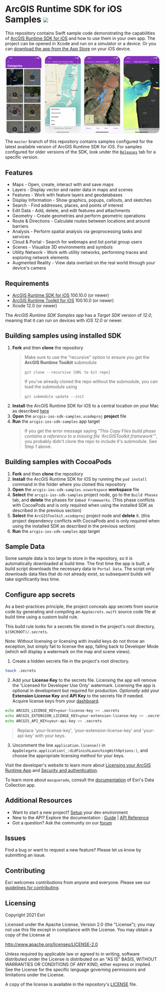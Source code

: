 ArcGIS Runtime SDK for iOS Samples [![](https://user-images.githubusercontent.com/2257493/54144188-6fe0fc00-43e8-11e9-8cf5-229af80f604a.png)](https://itunes.apple.com/us/app/arcgis-runtime-sdk-for-ios/id1180714771)
==========================

This repository contains Swift sample code demonstrating the capabilities of [ArcGIS Runtime SDK for iOS](https://developers.arcgis.com/ios/) and how to use them in your own app. The project can be opened in Xcode and run on a simulator or a device. Or you can [download the app from the App Store](https://itunes.apple.com/us/app/arcgis-runtime-sdk-for-ios/id1180714771) on your iOS device.

![Samples app](SamplesApp.png)

The ```master``` branch of this repository contains samples configured for the latest available version of ArcGIS Runtime SDK for iOS. For samples configured for older versions of the SDK, look under the [```Releases```](https://github.com/Esri/arcgis-runtime-samples-ios/releases) tab for a specific version.

## Features

* Maps - Open, create, interact with and save maps
* Layers - Display vector and raster data in maps and scenes
* Features - Work with feature layers and geodatabases
* Display Information - Show graphics, popups, callouts, and sketches
* Search - Find addresses, places, and points of interest
* Edit Data - Add, delete, and edit features and attachments
* Geometry - Create geometries and perform geometric operations
* Route & Directions - Calculate routes between locations and around barriers
* Analysis - Perform spatial analysis via geoprocessing tasks and services
* Cloud & Portal - Search for webmaps and list portal group users
* Scenes - Visualize 3D environments and symbols
* Utility Network - Work with utility networks, performing traces and exploring network elements
* Augmented Reality - View data overlaid on the real world through your device's camera

## Requirements

* [ArcGIS Runtime SDK for iOS](https://developers.arcgis.com/ios/) 100.10.0 (or newer)
* [ArcGIS Runtime Toolkit for iOS](https://github.com/Esri/arcgis-runtime-toolkit-ios) 100.10.0 (or newer)
* Xcode 12.0 (or newer)

The *ArcGIS Runtime SDK Samples app* has a *Target SDK* version of *12.0*, meaning that it can run on devices with *iOS 12.0* or newer.

## Building samples using installed SDK

1. **Fork** and then **clone** the repository
    > Make sure to use the "recursive" option to ensure you get the **ArcGIS Runtime Toolkit** submodule
    >
    >`git clone --recursive [URL to Git repo]`
    >
    > If you've already cloned the repo without the submodule, you can load the submodule using 
    >
    >`git submodule update --init`
1. **Install** the ArcGIS Runtime SDK for iOS to a central location on your Mac as described [here](https://developers.arcgis.com/ios/get-started)
1. **Open** the `arcgis-ios-sdk-samples.xcodeproj` **project** file
1. **Run** the `arcgis-ios-sdk-samples` app target
    > If you get the error message saying _"This Copy Files build phase contains a reference to a missing file 'ArcGISToolkit.framework'"_, you probably didn't clone the repo to include it's submodule. See Step 1 above.

## Building samples with CocoaPods

1. **Fork** and then **clone** the repository
1. **Install** the ArcGIS Runtime SDK for iOS by running the `pod install` command in the folder where you cloned this repository
1. **Open** the `arcgis-ios-sdk-samples.xcworkspace` **workspace** file
1. **Select** the `arcgis-ios-sdk-samples` project node, go to the `Build Phases` tab, and **delete** the phases for `Embed Frameworks`. (This phase conflicts with CocoaPods and is only required when using the installed SDK as described in the previous section)
1. **Select** the `ArcGISToolkit.xcodeproj` project node and **delete** it. (this project dependency conflicts with CocoaPods and is only required when using the installed SDK as described in the previous section)
1. **Run** the `arcgis-ios-sdk-samples` app target

## Sample Data

Some sample data is too large to store in the repository, so it is automatically downloaded at build time. The first time the app is built, a build script downloads the necessary data to `Portal Data`. The script only downloads data files that do not already exist, so subsequent builds will take significantly less time.

## Configure app secrets

As a best-practices principle, the project conceals app secrets from source code by generating and compiling an `AppSecrets.swift` source code file at build time using a custom build rule.

This build rule looks for a secrets file stored in the project's root directory, `$(SRCROOT)/.secrets`.

Note: Without licensing or licensing with invalid keys do not throw an exception, but simply fail to license the app, falling back to Developer Mode (which will display a watermark on the map and scene views).

1. Create a hidden secrets file in the project's root directory.

  ```bash
  touch .secrets
  ```

2. Add your **License Key** to the secrets file. Licensing the app will remove the 'Licensed for Developer Use Only' watermark. Licensing the app is optional in development but required for production. _Optionally_ add your **Extension License Key** and **API Key** to the secrets file if needed. Acquire license keys from your [dashboard](https://developers.arcgis.com/dashboard).

  ```bash
  echo ARCGIS_LICENSE_KEY=your-license-key >> .secrets
  echo ARCGIS_EXTENSION_LICENSE_KEY=your-extension-license-key >> .secrets
  echo ARCGIS_API_KEY=your-api-key >> .secrets
  ```

  > Replace 'your-license-key', 'your-extension-license-key' and 'your-api-key' with your keys.

3. Uncomment the line `application.license()` in `AppDelegate.application(_:didFinishLaunchingWithOptions:)`, and choose the appropriate licensing method for your keys.

Visit the developer's website to learn more about [Licensing your ArcGIS Runtime App](https://developers.arcgis.com/pricing/licensing/) and [Security and authentication](https://developers.arcgis.com/documentation/mapping-apis-and-location-services/security-and-authentication/).

To learn more about `masquerade`, consult the [documentation](https://github.com/Esri/data-collection-ios/tree/master/docs#masquerade) of Esri's Data Collection app.

## Additional Resources

* Want to start a new project? [Setup](https://developers.arcgis.com/ios/get-started) your dev environment
* New to the API? Explore the documentation : [Guide](https://developers.arcgis.com/ios/swift/guide/introduction.htm) | [API Reference](https://developers.arcgis.com/ios/api-reference/)
* Got a question? Ask the community on our [forum](https://community.esri.com/community/developers/native-app-developers/arcgis-runtime-sdk-for-ios/)

## Issues

Find a bug or want to request a new feature? Please let us know by submitting an issue.

## Contributing

Esri welcomes contributions from anyone and everyone. Please see our [guidelines for contributing](https://github.com/esri/contributing).

## Licensing

Copyright 2021 Esri

Licensed under the Apache License, Version 2.0 (the "License");
you may not use this file except in compliance with the License.
You may obtain a copy of the License at

   http://www.apache.org/licenses/LICENSE-2.0

Unless required by applicable law or agreed to in writing, software
distributed under the License is distributed on an "AS IS" BASIS,
WITHOUT WARRANTIES OR CONDITIONS OF ANY KIND, either express or implied.
See the License for the specific language governing permissions and
limitations under the License.

A copy of the license is available in the repository's [LICENSE](https://github.com/Esri/arcgis-runtime-samples-ios/blob/master/LICENSE) file.
